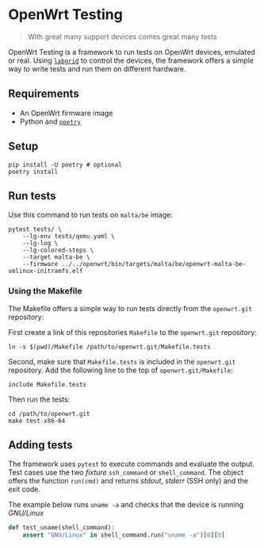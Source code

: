 # OpenWrt Testing

> With great many support devices comes great many tests

OpenWrt Testing is a framework to run tests on OpenWrt devices, emulated or
real. Using [`labgrid`](https://labgrid.readthedocs.io/en/latest/) to control
the devices, the framework offers a simple way to write tests and run them on
different hardware.

## Requirements

- An OpenWrt firmware image
- Python and [`poetry`](https://python-poetry.org/)

## Setup

```shell
pip install -U poetry # optional
poetry install
```

## Run tests

Use this command to run tests on `malta/be` image:

```shell
pytest tests/ \
    --lg-env tests/qemu.yaml \
    --lg-log \
    --lg-colored-steps \
    --target malta-be \
    --firmware ../../openwrt/bin/targets/malta/be/openwrt-malta-be-vmlinux-initramfs.elf
```

### Using the Makefile

The Makefile offers a simple way to run tests directly from the `openwrt.git` repository:

First create a link of this repositories `Makefile` to the `openwrt.git` repository:

```shell
ln -s $(pwd)/Makefile /path/to/openwrt.git/Makefile.tests
```

Second, make sure that `Makefile.tests` is included in the `openwrt.git` repository. Add the following line to the top of `openwrt.git/Makefile`:

```
include Makefile.tests
```

Then run the tests:

```shell
cd /path/to/openwrt.git
make test-x86-64
```

## Adding tests

The framework uses `pytest` to execute commands and evaluate the output. Test
cases use the two _fixture_ `ssh_command` or `shell_command`. The object offers
the function `run(cmd)` and returns _stdout_, _stderr_ (SSH only) and the exit
code.

The example below runs `uname -a` and checks that the device is running
_GNU/Linux_

```python
def test_uname(shell_command):
    assert "GNU/Linux" in shell_command.run("uname -a")[0][0]
```
